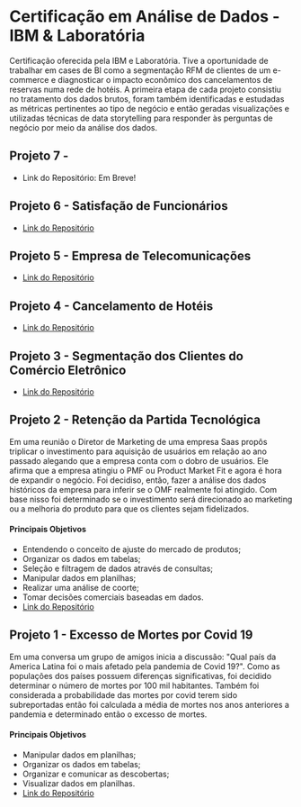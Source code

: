
# Certificação em Análise de Dados - IBM & Laboratória 

Certificação oferecida pela IBM e Laboratória. Tive a oportunidade de trabalhar em cases de BI como a segmentação RFM de clientes de um e-commerce e diagnosticar o impacto econômico dos cancelamentos de reservas numa rede de hotéis. A primeira etapa de cada projeto consistiu  no tratamento dos dados brutos, foram também identificadas e estudadas as métricas pertinentes ao tipo de negócio e então geradas visualizações e utilizadas técnicas de data storytelling para responder às perguntas de negócio por meio da análise dos dados.


## Projeto 7 - 
 - Link do Repositório: Em Breve!

## Projeto 6 - Satisfação de Funcionários
 - [Link do Repositório](https://github.com/Anacaloi/certificacao-ibm-laboratoria/tree/main/p6-rh)

## Projeto 5 - Empresa de Telecomunicações
 - [Link do Repositório](https://github.com/Anacaloi/certificacao-ibm-laboratoria/tree/main/p5-telecomunicacoes)

## Projeto 4 - Cancelamento de Hotéis
 - [Link do Repositório](https://github.com/Anacaloi/certificacao-ibm-laboratoria/tree/main/p4-turismo)

## Projeto 3 - Segmentação dos Clientes do Comércio Eletrônico
 - [Link do Repositório](https://github.com/Anacaloi/certificacao-ibm-laboratoria/tree/main/p3-segmentacao)

## Projeto 2 - Retenção da Partida Tecnológica
Em uma reunião o Diretor de Marketing de uma empresa Saas propôs triplicar o investimento para aquisição de usuários em relação ao ano passado alegando que a empresa conta com o dobro de usuários. Ele afirma que a empresa atingiu o PMF ou Product Market Fit e agora é hora de expandir o negócio. Foi decidiso, então, fazer a análise dos dados históricos da empresa para inferir se o OMF realmente foi atingido. Com base nisso foi determinado se o investimento será direcionado ao marketing ou a melhoria do produto para que os clientes sejam fidelizados.

#### Principais Objetivos
- Entendendo o conceito de ajuste do mercado de produtos;
- Organizar os dados em tabelas;
- Seleção e filtragem de dados através de consultas;
- Manipular dados em planilhas;
- Realizar uma análise de coorte;
- Tomar decisões comerciais baseadas em dados.
- [Link do Repositório](https://github.com/Anacaloi/certificacao-ibm-laboratoria/tree/main/p2-retencao)

## Projeto 1 - Excesso de Mortes por Covid 19
Em uma conversa um grupo de amigos inicia a discussão: "Qual país da America Latina foi o mais afetado pela pandemia de Covid 19?". Como as populações dos países possuem diferenças significativas, foi decidido determinar o número de mortes por 100 mil habitantes. Também foi considerada a probabilidade das mortes por covid terem sido subreportadas então foi calculada a média de mortes nos anos anteriores a pandemia e determinado então o excesso de mortes. 
#### Principais Objetivos
- Manipular dados em planilhas;
- Organizar os dados em tabelas;
- Organizar e comunicar as descobertas;
- Visualizar dados em planilhas.
- [Link do Repositório](https://github.com/Anacaloi/certificacao-ibm-laboratoria/tree/main/p1-covid)



